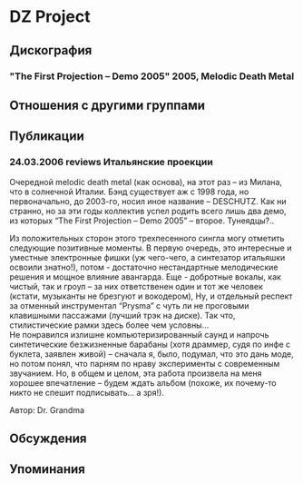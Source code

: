 # DZ Project



## Дискография

### "The First Projection – Demo 2005" 2005, Melodic Death Metal




## Отношения с другими группами


## Публикации

### 24.03.2006 reviews Итальянские проекции

<P>Очередной melodic death metal (как основа), на этот раз – из Милана, что в солнечной Италии. Бэнд существует аж с 1998 года, но первоначально, до 2003-го, носил иное название – DESCHUTZ. Как ни странно, но за эти годы коллектив успел родить всего лишь два демо, из которых “The First Projection – Demo 2005” – второе. Тунеядцы?..</P>
<P>Из положительных сторон этого трехпесенного сингла могу отметить следующие позитивные моменты. В первую очередь, это интересные и уместные электронные фишки (уж чего-чего, а синтезатор итальяшки освоили знатно!), потом - достаточно нестандартные мелодические решения и мощное влияние авангарда. Еще - добротные вокалы, как чистый, так и гроул – за них ответственен один и тот же человек (кстати, музыканты не брезгуют и вокодером), Ну, и отдельный респект за отменный инструментал “Prysma” с чуть ли не проговыми клавишными пассажами (лучший трэк на диске). Так что, стилистические рамки здесь более чем условны…<BR>Не понравился излишне компьютеризированный саунд и напрочь синтетические безжизненные барабаны (хотя драммер, судя по инфе с буклета, заявлен живой) – сначала я, было, подумал, что это дань моде, но потом понял, что парням по нраву эксперименты с современным звучанием. Но, в общем и целом, эта работа произвела на меня хорошее впечатление – будем ждать альбом (похоже, их почему-то никто не спешит подписывать… а зря!).</P>
Автор: Dr. Grandma


## Обсуждения


## Упоминания

